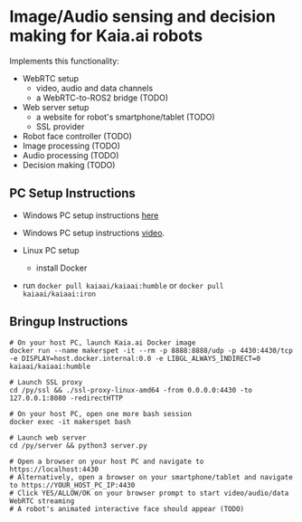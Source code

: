 # Image/Audio sensing and decision making for Kaia.ai robots

Implements this functionality:
- WebRTC setup
  - video, audio and data channels
  - a WebRTC-to-ROS2 bridge (TODO)
- Web server setup
  - a website for robot's smartphone/tablet (TODO)
  - SSL provider
- Robot face controller (TODO)
- Image processing (TODO)
- Audio processing (TODO)
- Decision making (TODO)

## PC Setup Instructions

- Windows PC setup instructions [here](https://kaia.ai/blog/local-pc-setup-windows/)
- Windows PC setup instructions [video](https://youtu.be/XOc5kCE3MC0).
- Linux PC setup
  - install Docker

- run `docker pull kaiaai/kaiaai:humble` or `docker pull kaiaai/kaiaai:iron`

## Bringup Instructions

```
# On your host PC, launch Kaia.ai Docker image
docker run --name makerspet -it --rm -p 8888:8888/udp -p 4430:4430/tcp -e DISPLAY=host.docker.internal:0.0 -e LIBGL_ALWAYS_INDIRECT=0 kaiaai/kaiaai:humble

# Launch SSL proxy
cd /py/ssl && ./ssl-proxy-linux-amd64 -from 0.0.0.0:4430 -to 127.0.0.1:8080 -redirectHTTP

# On your host PC, open one more bash session
docker exec -it makerspet bash

# Launch web server
cd /py/server && python3 server.py

# Open a browser on your host PC and navigate to https://localhost:4430
# Alternatively, open a browser on your smartphone/tablet and navigate to https://YOUR_HOST_PC_IP:4430
# Click YES/ALLOW/OK on your browser prompt to start video/audio/data WebRTC streaming
# A robot's animated interactive face should appear (TODO)
```
